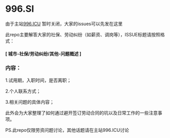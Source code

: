 
# 996.SI

由于主站[996.ICU](https://github.com/996icu/996.ICU) 暂时关闭，大家的issues可以先发在这里

此repo主要解答大家的社保、劳动纠纷（如薪资、调岗等），ISSUE标题请按照格式：

#### [ 城市-社保/劳动纠纷/其他-问题概述 ]

### 内容：

1.试用期，入职时间，是否离职；

2.个人联系方式；

3.相关问题的具体内容；


此外会为大家整理了如何通过避开签订劳动合同的坑以及日常工作的一些注意事项。

PS.此repo仅限劳资问题讨论，其他话题请在主站996.ICU讨论
